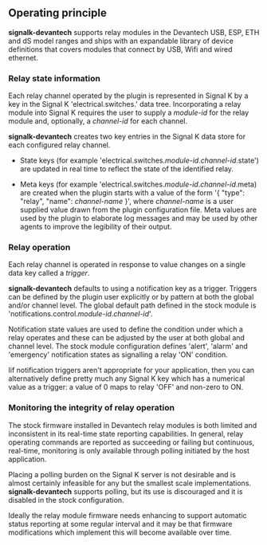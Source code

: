 ## Operating principle

__signalk-devantech__ supports relay modules in the Devantech USB, ESP, ETH
and dS model ranges and ships with an expandable library of device definitions 
that covers modules that connect by USB, Wifi and wired ethernet. 

### Relay state information

Each relay channel operated by the plugin is represented in Signal K by a key
in the Signal K 'electrical.switches.' data tree.
Incorporating a relay module into Signal K requires the user to supply a
_module-id_ for the relay module and, optionally, a _channel-id_ for each
channel.

__signalk-devantech__ creates two key entries in the Signal K data store for
each configured relay channel.

* State keys (for example 'electrical.switches._module-id_._channel-id_.state')
  are updated in real time to reflect the state of the identified relay.

* Meta keys (for example 'electrical.switches._module-id_._channel-id_.meta)
  are created when the plugin starts with a value of the form
  '{ "type": "relay", "name": _channel-name_ }',
  where _channel-name_ is a user supplied value drawn from the plugin
  configuration file.
  Meta values are used by the plugin to elaborate log messages and may be used
  by other agents to improve the legibility of their output.

### Relay operation
 
Each relay channel is operated in response to value changes on a single data
key called a _trigger_.

__signalk-devantech__ defaults to using a notification key as a trigger.
Triggers can be defined by the plugin user explicitly or by pattern at both
the global and/or channel level.
The global default path defined in the stock module is
'notifications.control._module-id_._channel-id_'.

Notification state values are used to define the condition under which a relay
operates and these can be adjusted by the user at both global and channel
level.
The stock module configuration defines 'alert', 'alarm' and 'emergency'
notification states as signalling a relay 'ON' condition.

Iif notification triggers aren't appropriate for your application, then you
can alternatively define pretty much any Signal K key which has a numerical
value as a trigger: a value of 0 maps to relay 'OFF' and non-zero to ON.

### Monitoring the integrity of relay operation

The stock firmware installed in Devantech relay modules is both limited and
inconsistent in its real-time state reporting capabilities.
In general, relay operating commands are reported as succeeding or failing
but continuous, real-time, monitoring is only available through polling
initiated by the host application.

Placing a polling burden on the Signal K server is not desirable and is almost
certainly infeasible for any but the smallest scale implementations.
__signalk-devantech__ supports polling, but its use is discouraged and it is
disabled in the stock configuration.

Ideally the relay module firmware needs enhancing to support automatic status
reporting at some regular interval and it may be that firmware modifications
which implement this will become available over time.

